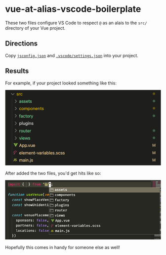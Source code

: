 # vue-at-alias-vscode-boilerplate

These two files configure VS Code to respect `@` as an alais to the `src/` directory of your Vue project.

## Directions

Copy [`jsconfig.json`](./jsconfig.json) and [`.vscode/settings.json`](./.vscode/settings.json) into your project.

## Results

For example, if your project looked something like this:

![Example Image](./project.png)

After added the two files, you'd get hits like so:

![Example Image](./example.png)

Hopefully this comes in handy for someone else as well!
